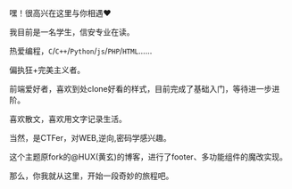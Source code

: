 嘿！很高兴在这里与你相遇❤

我目前是一名学生，信安专业在读。

热爱编程，`C`/``C++``/`Python`/`js`/`PHP`/`HTML`……

偏执狂+完美主义者。

前端爱好者，喜欢到处clone好看的样式，目前完成了基础入门，等待进一步进阶。

喜欢散文，喜欢用文字记录生活。

当然，是CTFer，对WEB,逆向,密码学感兴趣。

这个主题原fork的@HUX(黄玄)的博客，进行了footer、多功能组件的魔改实现。

那么，你我就从这里，开始一段奇妙的旅程吧。